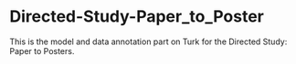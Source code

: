 # Directed-Study-Paper_to_Poster
This is the model and data annotation part on Turk for the Directed Study: Paper to Posters.
